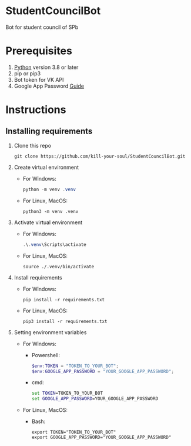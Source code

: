 # StudentCouncilBot
Bot for student council of SPb

# Prerequisites

1. [Python](https://python.org/) version 3.8 or later
2. pip or pip3
3. Bot token for VK API
4. Google App Password [Guide](https://support.google.com/accounts/answer/185833?hl=en#:~:text=Create%20%26%20use%20App%20Passwords)

# Instructions
## Installing requirements
1. Clone this repo 

    ```shell
    git clone https://github.com/kill-your-soul/StudentCouncilBot.git
    ```
2. Create virtual environment 
    
    - For Windows:

        ```Powershell
        python -m venv .venv
        ```

    - For Linux, MacOS:
    
        ```shell
        python3 -m venv .venv
        ```

3. Activate virtual environment

    - For Windows:
    
        ```Powershell
        .\.venv\Scripts\activate
        ```

    - For Linux, MacOS:

        ```shell
        source ./.venv/bin/activate
        ```

4. Install requirements

    - For Windows:

        ```shell
        pip install -r requirements.txt
        ```

    - For Linux, MacOS:
    
        ```shell
        pip3 install -r requirements.txt
        ```

1. Setting environment variables

    - For Windows:

        + Powershell:

            ```Powershell
            $env:TOKEN = "TOKEN_TO_YOUR_BOT";
            $env:GOOGLE_APP_PASSWORD = "YOUR_GOOGLE_APP_PASSWORD";
            ```
        
        + cmd:

            ```cmd
            set TOKEN=TOKEN_TO_YOUR_BOT
            set GOOGLE_APP_PASSWORD=YOUR_GOOGLE_APP_PASSWORD
            ```

    - For Linux, MacOS:

        + Bash:

            ```shell
            export TOKEN="TOKEN_TO_YOUR_BOT"
            export GOOGLE_APP_PASSWORD="YOUR_GOOGLE_APP_PASSWORD"
            ```